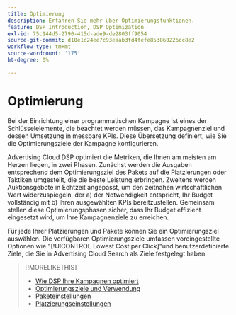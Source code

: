 ```yaml
---
title: Optimierung
description: Erfahren Sie mehr über Optimierungsfunktionen.
feature: DSP Introduction, DSP Optimization
exl-id: 75c144d5-2790-415d-ade9-de2803ff9054
source-git-commit: d10e1c24ee7c93eaab3fd4fefe853860226cc8e2
workflow-type: tm+mt
source-wordcount: '175'
ht-degree: 0%

---
```


# Optimierung

Bei der Einrichtung einer programmatischen Kampagne ist eines der Schlüsselelemente, die beachtet werden müssen, das Kampagnenziel und dessen Umsetzung in messbare KPIs. Diese Übersetzung definiert, wie Sie die Optimierungsziele der Kampagne konfigurieren.

Advertising Cloud DSP optimiert die Metriken, die Ihnen am meisten am Herzen liegen, in zwei Phasen. Zunächst werden die Ausgaben entsprechend dem Optimierungsziel des Pakets auf die Platzierungen oder Taktiken umgestellt, die die beste Leistung erbringen. Zweitens werden Auktionsgebote in Echtzeit angepasst, um den zeitnahen wirtschaftlichen Wert widerzuspiegeln, der a) der Notwendigkeit entspricht, Ihr Budget vollständig mit b) Ihren ausgewählten KPIs bereitzustellen. Gemeinsam stellen diese Optimierungsphasen sicher, dass Ihr Budget effizient eingesetzt wird, um Ihre Kampagnenziele zu erreichen.

Für jede Ihrer Platzierungen und Pakete können Sie ein Optimierungsziel auswählen. Die verfügbaren Optimierungsziele umfassen voreingestellte Optionen wie &quot;[!UICONTROL Lowest Cost per Click]&quot;und benutzerdefinierte Ziele, die Sie in Advertising Cloud Search als Ziele festgelegt haben.

>[!MORELIKETHIS]
>
> * [Wie DSP Ihre Kampagnen optimiert](/help/dsp/optimization/optimization-how-dsp-optimizes-campaigns.md)
>* [Optimierungsziele und Verwendung](/help/dsp/optimization/optimization-goals.md)
>* [Paketeinstellungen](/help/dsp/campaign-management/packages/package-settings.md)
>* [Platzierungseinstellungen](/help/dsp/campaign-management/placements/placement-settings.md)

